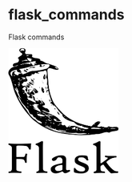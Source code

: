 # flask_commands
Flask commands

<img src="https://github.com/rodrigosistemas/flask_commands/blob/main/images/flask-logo.png?raw=true" alt="Flask logo" width="220" height="250">
